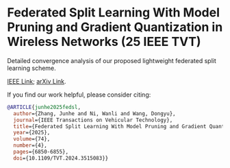 # Federated Split Learning With Model Pruning and Gradient Quantization in Wireless Networks (25 IEEE TVT)

Detailed convergence analysis of our proposed lightweight federated split learning scheme.

[IEEE Link](https://ieeexplore.ieee.org/document/10791300); [arXiv Link](https://arxiv.org/abs/2412.06414).

If you find our work helpful, please consider citing:

```bibtex
@ARTICLE{junhe2025fedsl,
  author={Zhang, Junhe and Ni, Wanli and Wang, Dongyu},
  journal={IEEE Transactions on Vehicular Technology}, 
  title={Federated Split Learning With Model Pruning and Gradient Quantization in Wireless Networks}, 
  year={2025},
  volume={74},
  number={4},
  pages={6850-6855},
  doi={10.1109/TVT.2024.3515083}}
```
